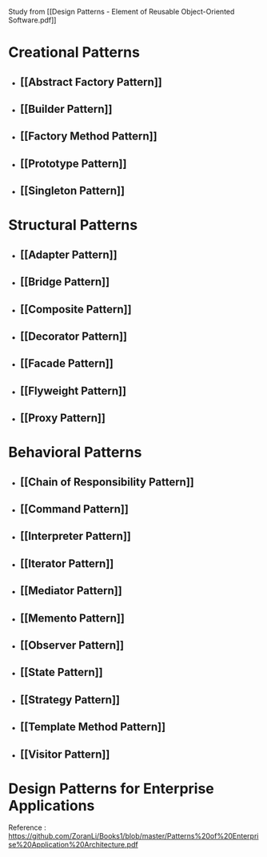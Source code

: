 Study from [[Design Patterns - Element of Reusable Object-Oriented Software.pdf]]

# Creational Patterns

- ## [[Abstract Factory Pattern]]
- ## [[Builder Pattern]]
- ## [[Factory Method Pattern]]
- ## [[Prototype Pattern]]
- ## [[Singleton Pattern]]

# Structural Patterns

- ## [[Adapter Pattern]]
- ## [[Bridge Pattern]]
- ## [[Composite Pattern]]
- ## [[Decorator Pattern]]
- ## [[Facade Pattern]]
- ## [[Flyweight Pattern]]
- ## [[Proxy Pattern]]

# Behavioral Patterns

- ## [[Chain of Responsibility Pattern]]
- ## [[Command Pattern]]
- ## [[Interpreter Pattern]]
- ## [[Iterator Pattern]]
- ## [[Mediator Pattern]]
- ## [[Memento Pattern]]
- ## [[Observer Pattern]]
- ## [[State Pattern]]
- ## [[Strategy Pattern]]
- ## [[Template Method Pattern]]
- ## [[Visitor Pattern]]

# Design Patterns for Enterprise Applications

Reference : https://github.com/ZoranLi/Books1/blob/master/Patterns%20of%20Enterprise%20Application%20Architecture.pdf
